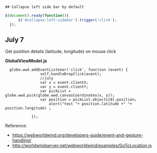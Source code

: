 	## Collapse left side bar by default
  ```js
  $(document).ready(function(){
		$('#collapse-left-sidebar').trigger('click');
	});
  ```


## July 7
Get position details (latitude, longitude) on mouse click

**GlobalViewModel.js**
```
  globe.wwd.addEventListener('click', function (event) {
                self.handleDropClick(event);
                //july
                var x = event.clientX;
                var y = event.clientY;
                var pickList = globe.wwd.pick(globe.wwd.canvasCoordinates(x, y));
                var position = pickList.objects[0].position;
                    alert("test "+ position.latitude +" "+ position.longitude) ;

            });
```

Reference:
- https://webworldwind.org/developers-guide/event-and-gesture-handling/
- http://worldwindserver.net/webworldwind/examples/GoToLocation.js
